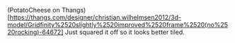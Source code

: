 (PotatoCheese on Thangs)[https://thangs.com/designer/christian.wilhelmsen2012/3d-model/Gridfinity%2520slightly%2520improved%2520frame%2520(no%2520rocking)-64672]
Just squared it off so it looks better tiled.